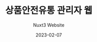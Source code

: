 ---
title: 상품안전유통 관리자 웹
subtitle: Nuxt3 Website
layout: default
modal-id: 3
date: 2023-02-07
img: product.png
img2: nayun.png
thumbnail: product.png
alt: image-alt
update: 2023/02/07
technology: Nuxt3, Axios
code: 
demo: 나연테크
link1: http://www.nayuntech.com/
link2: 
description: 화장품 및 약품 통관 시스템의 고객과 문서 관리를 위한 웹 프로젝트
description2: 관리자 로그인(Rest API, Session)
description3: 전자문서 조회 및 송신(Rest API)
description4: Nuxt Framework를 통한 node.js와 Vue.js의 자동 빌드
description5: 전자문서 및 사용자 통계

---